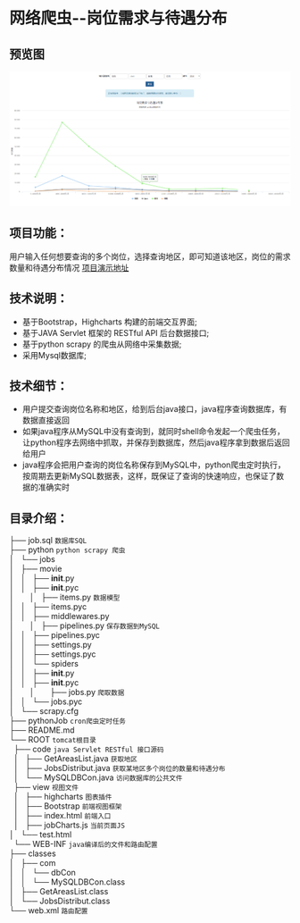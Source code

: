 # 网络爬虫--岗位需求与待遇分布

## 预览图
![Screenshot](https://raw.githubusercontent.com/596008520/jobSalarys/master/preview.png)

## 项目功能：
用户输入任何想要查询的多个岗位，选择查询地区，即可知道该地区，岗位的需求数量和待遇分布情况 [项目演示地址](http://182.61.27.134:8080/view/index.html)

## 技术说明：
* 基于Bootstrap，Highcharts 构建的前端交互界面;<br>
* 基于JAVA Servlet 框架的 RESTful API  后台数据接口;<br>
* 基于python scrapy 的爬虫从网络中采集数据;<br>
* 采用Mysql数据库;<br>

## 技术细节：
* 用户提交查询岗位名称和地区，给到后台java接口，java程序查询数据库，有数据直接返回<br>
* 如果java程序从MySQL中没有查询到，就同时shell命令发起一个爬虫任务，让python程序去网络中抓取，并保存到数据库，然后java程序拿到数据后返回给用户<br>
* java程序会把用户查询的岗位名称保存到MySQL中，python爬虫定时执行，按周期去更新MySQL数据表，这样，既保证了查询的快速响应，也保证了数据的准确实时<br>

## 目录介绍：

├── job.sql `数据库SQL`<br>
├── python `python scrapy 爬虫`<br>
│   └── jobs <br>
│       ├── movie <br>
│       │   ├── __init__.py <br>
│       │   ├── __init__.pyc <br>
│       │   ├── items.py `数据模型`<br>
│       │   ├── items.pyc <br>
│       │   ├── middlewares.py <br>
│       │   ├── pipelines.py `保存数据到MySQL`<br>
│       │   ├── pipelines.pyc <br>
│       │   ├── settings.py <br>
│       │   ├── settings.pyc <br>
│       │   └── spiders <br>
│       │       ├── __init__.py <br>
│       │       ├── __init__.pyc <br>
│       │       ├── jobs.py `爬取数据`<br>
│       │       └── jobs.pyc <br>
│       └── scrapy.cfg <br>
├── pythonJob `cron爬虫定时任务`<br>
├── README.md <br>
└── ROOT `tomcat根目录`<br>
    ├── code `java Servlet RESTful 接口源码`<br>
    │   ├── GetAreasList.java `获取地区`<br>
    │   ├── JobsDistribut.java `获取某地区多个岗位的数量和待遇分布`<br>
    │   └── MySQLDBCon.java `访问数据库的公共文件`<br>
    ├── view `视图文件`<br>
    │   ├── highcharts `图表插件`<br>
    │   ├── Bootstrap `前端视图框架`<br>
    │   ├── index.html `前端入口`<br>
    │   ├── jobCharts.js `当前页面JS`<br>
    │   └── test.html <br>
    └── WEB-INF `java编译后的文件和路由配置`<br>
        ├── classes <br>
        │   ├── com <br>
        │   │   └── dbCon <br>
        │   │       └── MySQLDBCon.class <br>
        │   ├── GetAreasList.class <br>
        │   └── JobsDistribut.class <br>
        └── web.xml `路由配置`<br>

